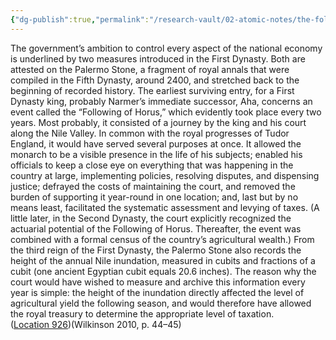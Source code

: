 ```yaml
---
{"dg-publish":true,"permalink":"/research-vault/02-atomic-notes/the-following-of-horus-as-described-on-the-palermo-stone/"}
---
```


The government’s ambition to control every aspect of the national economy is underlined by two measures introduced in the First Dynasty. Both are attested on the Palermo Stone, a fragment of royal annals that were compiled in the Fifth Dynasty, around 2400, and stretched back to the beginning of recorded history. The earliest surviving entry, for a First Dynasty king, probably Narmer’s immediate successor, Aha, concerns an event called the “Following of Horus,” which evidently took place every two years. Most probably, it consisted of a journey by the king and his court along the Nile Valley. In common with the royal progresses of Tudor England, it would have served several purposes at once. It allowed the monarch to be a visible presence in the life of his subjects; enabled his officials to keep a close eye on everything that was happening in the country at large, implementing policies, resolving disputes, and dispensing justice; defrayed the costs of maintaining the court, and removed the burden of supporting it year-round in one location; and, last but by no means least, facilitated the systematic assessment and levying of taxes. (A little later, in the Second Dynasty, the court explicitly recognized the actuarial potential of the Following of Horus. Thereafter, the event was combined with a formal census of the country’s agricultural wealth.) From the third reign of the First Dynasty, the Palermo Stone also records the height of the annual Nile inundation, measured in cubits and fractions of a cubit (one ancient Egyptian cubit equals 20.6 inches). The reason why the court would have wished to measure and archive this information every year is simple: the height of the inundation directly affected the level of agricultural yield the following season, and would therefore have allowed the royal treasury to determine the appropriate level of taxation. ([Location 926](https://readwise.io/to_kindle?action=open&asin=B004FGMZAI&location=926))(Wilkinson 2010, p. 44–45)